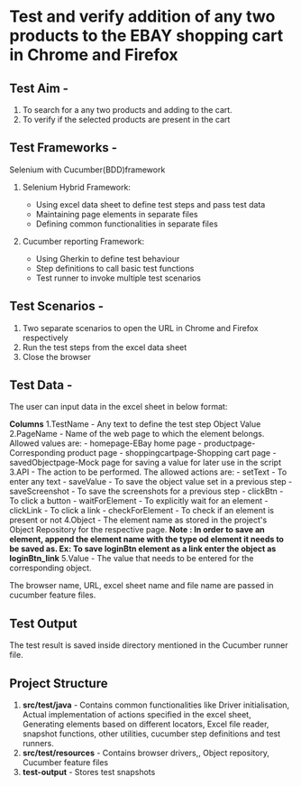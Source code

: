 # Test and verify addition of any two products to the EBAY shopping cart in Chrome and Firefox

## Test Aim - 

1. To search for a any two products and adding to the cart.
2. To verify if the selected products are present in the cart

## Test Frameworks - 

Selenium with Cucumber(BDD)framework

1. Selenium Hybrid Framework:
	- Using excel data sheet to define test steps and pass test data
	- Maintaining page elements in separate files
	- Defining common functionalities in separate files
	
2. Cucumber reporting Framework:
	- Using Gherkin to define test behaviour
	- Step definitions to call basic test functions
	- Test runner to invoke multiple test scenarios

## Test Scenarios - 

1. Two separate scenarios to open the URL in Chrome and Firefox respectively
2. Run the test steps from the excel data sheet
3. Close the browser

## Test Data - 

The user can input data in the excel sheet in below format:

**Columns**
1.TestName - Any text to define the test step		Object	Value
2.PageName - Name of the web page to which the element belongs. 
			 Allowed values are:
			 - homepage-EBay home page
			 - productpage-Corresponding product page
			 - shoppingcartpage-Shopping cart page
			 - savedObjectpage-Mock page for saving a value for later use in the script	
3.API - The action to be performed. The allowed actions are:
		- setText - To enter any text
		- saveValue - To save the object value set in a previous step
		- saveScreenshot - To save the screenshots for a previous step
		- clickBtn - To click a button
		- waitForElement - To explicitly wait for an element
		- clickLink - To click a link
		- checkForElement - To check if an element is present or not
4.Object - The element name as stored in the project's Object Repository for the respective page. **Note : In order to save an element, append the element name with the type od element it needs to be saved as. Ex: To save loginBtn element as a link enter the object as loginBtn_link**
5.Value - The value that needs to be entered for the corresponding object.

The browser name, URL, excel sheet name and file name are passed in cucumber feature files.

## Test Output
The test result is saved inside directory mentioned in the Cucumber runner file.

## Project Structure
1. **src/test/java** - Contains common functionalities like Driver initialisation, Actual implementation of actions specified in the excel sheet, Generating elements based on different locators,  Excel file reader, snapshot functions, other utilities, cucumber step definitions and test runners.  
2. **src/test/resources** - Contains browser drivers,, Object repository, Cucumber feature files
3. **test-output** - Stores test snapshots
